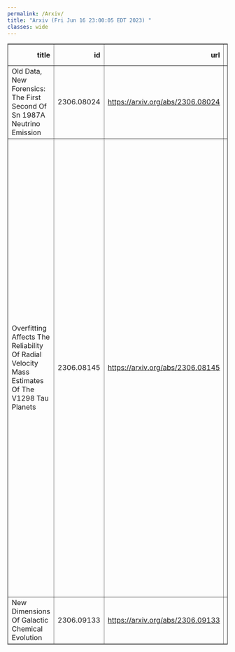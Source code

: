 ```yaml
---
permalink: /Arxiv/
title: "Arxiv (Fri Jun 16 23:00:05 EDT 2023) "
classes: wide
---
```

<table border="1" class="dataframe">
  <thead>
    <tr style="text-align: right;">
      <th>title</th>
      <th>id</th>
      <th>url</th>
      <th>authors</th>
      <th>Local Authors</th>
    </tr>
  </thead>
  <tbody>
    <tr>
      <td>Old Data, New Forensics: The First Second Of Sn 1987A Neutrino Emission</td>
      <td>2306.08024</td>
      <td><a href="https://arxiv.org/abs/2306.08024" target="_blank">https://arxiv.org/abs/2306.08024</a></td>
      <td>Shirley Weishi Li, John F. Beacom, Luke F. Roberts, Francesco Capozzi</td>
      <td>John Beacom, John F. Beacom</td>
    </tr>
    <tr>
      <td>Overfitting Affects The Reliability Of Radial Velocity Mass Estimates Of   The V1298 Tau Planets</td>
      <td>2306.08145</td>
      <td><a href="https://arxiv.org/abs/2306.08145" target="_blank">https://arxiv.org/abs/2306.08145</a></td>
      <td>Sarah Blunt, Adolfo Carvalho, Trevor J. David, Charles Beichman, Jon K. Zink, Eric Gaidos, Aida Behmard, Luke G. Bouma, Devin Cody, Fei Dai, Daniel Foreman-Mackey, Sam Grunblatt, Andrew W. Howard, Molly Kosiarek, Heather A. Knutson, Ryan A. Rubenzahl, Corey Beard, Ashley Chontos, Steven Giacalone, Teruyuki Hirano, Marshall C. Johnson, Jack Lubin, Joseph M. Akana Murphy, Erik A Petigura, Judah Van Zandt, Lauren Weiss</td>
      <td>Marshall Johnson</td>
    </tr>
    <tr>
      <td>New Dimensions Of Galactic Chemical Evolution</td>
      <td>2306.09133</td>
      <td><a href="https://arxiv.org/abs/2306.09133" target="_blank">https://arxiv.org/abs/2306.09133</a></td>
      <td>David H. Weinberg</td>
      <td>David Weinberg</td>
    </tr>
  </tbody>
</table>